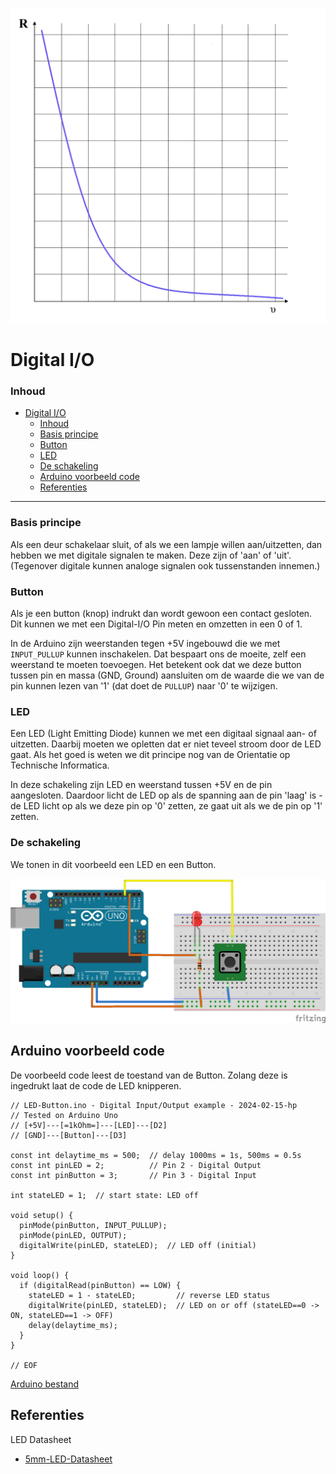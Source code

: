 ![logo](../img/Kennline_NTC.png) [](logo-id)

# Digital I/O [](title-id)

### Inhoud[](toc-id)

- [Digital I/O ](#digital-io-)
    - [Inhoud](#inhoud)
    - [Basis principe](#basis-principe)
    - [Button](#button)
    - [LED](#led)
    - [De schakeling](#de-schakeling)
  - [Arduino voorbeeld code](#arduino-voorbeeld-code)
  - [Referenties](#referenties)

---

### Basis principe

Als een deur schakelaar sluit, of als we een lampje willen aan/uitzetten, dan hebben we met digitale signalen te maken.
Deze zijn of 'aan' of 'uit'. (Tegenover digitale kunnen analoge signalen ook tussenstanden innemen.)

### Button

Als je een button (knop) indrukt dan wordt gewoon een contact gesloten.
Dit kunnen we met een Digital-I/O Pin meten en omzetten in een 0 of 1.

In de Arduino zijn weerstanden tegen +5V ingebouwd die we met `INPUT_PULLUP` kunnen inschakelen.
Dat bespaart ons de moeite, zelf een weerstand te moeten toevoegen. Het betekent ook dat we deze button tussen pin en massa (GND, Ground) aansluiten om de waarde die we van de pin kunnen lezen van '1' (dat doet de `PULLUP`) naar '0' te wijzigen.

### LED

Een LED (Light Emitting Diode) kunnen we met een digitaal signaal aan- of uitzetten. Daarbij moeten we opletten dat er niet teveel stroom door de LED gaat. Als het goed is weten we dit principe nog van de Orientatie op Technische Informatica.

In deze schakeling zijn LED en weerstand tussen +5V en de pin aangesloten. Daardoor licht de LED op als de spanning aan de pin 'laag' is - de LED licht op als we deze pin op '0' zetten, ze gaat uit als we de pin op '1' zetten.

### De schakeling

We tonen in dit voorbeeld een LED en een Button.

![LED-Button breadboard schakeling](LED-Button_bb.png)

## Arduino voorbeeld code

De voorbeeld code leest de toestand van de Button. Zolang deze is ingedrukt laat de code de LED knipperen.

```arduino
// LED-Button.ino - Digital Input/Output example - 2024-02-15-hp
// Tested on Arduino Uno
// [+5V]---[=1kOhm=]---[LED]---[D2]
// [GND]---[Button]---[D3]

const int delaytime_ms = 500;  // delay 1000ms = 1s, 500ms = 0.5s
const int pinLED = 2;          // Pin 2 - Digital Output
const int pinButton = 3;       // Pin 3 - Digital Input

int stateLED = 1;  // start state: LED off

void setup() {
  pinMode(pinButton, INPUT_PULLUP);
  pinMode(pinLED, OUTPUT);
  digitalWrite(pinLED, stateLED);  // LED off (initial)
}

void loop() {
  if (digitalRead(pinButton) == LOW) {
    stateLED = 1 - stateLED;         // reverse LED status
    digitalWrite(pinLED, stateLED);  // LED on or off (stateLED==0 -> ON, stateLED==1 -> OFF)
    delay(delaytime_ms);
  }
}

// EOF
```

[Arduino bestand](LED-Button/LED-Button.ino) 

## Referenties

LED Datasheet

- [5mm-LED-Datasheet](5mm-LED-Datasheet.pdf)